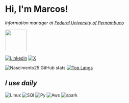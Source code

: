 # Hi, I'm Marcos! 
*Information manager at [Federal University of Pernambuco](https://www.ufpe.br/)*
<div align="">
<img src="https://github.com/Nascimento25/Nascimento25/assets/106555356/45d9ecc9-fe08-4bc3-abb3-598600cee507" width="70px" />
</div>


[![Linkedin](https://img.shields.io/badge/LinkedIn-0077B5?style=for-the-badge&logo=linkedin&logoColor=white)](https://www.linkedin.com/in/marcos-nascimento-632b311b2/)
[![X](https://img.shields.io/badge/X-%23000000.svg?style=for-the-badge&logo=X&logoColor=white)](https://twitter.com/dev_nascimento)


![Nascimento25 GitHub stats](https://github-readme-stats.vercel.app/api?username=Nascimento25&show_icons=true&theme=dracula)
[![Top Langs](https://github-readme-stats.vercel.app/api/top-langs/?username=Nascimento25&layout=donut&theme=dracula)](https://github.com/Nascimento25/github-readme-stats)
## *I use daily* 
![Linux](https://img.shields.io/badge/Linux-FCC624?style=for-the-badge&logo=linux&logoColor=black)
![SQl](https://img.shields.io/badge/PostgreSQL-316192?style=for-the-badge&logo=postgresql&logoColor=white)
![Py](https://img.shields.io/badge/Python-3776AB?style=for-the-badge&logo=python&logoColor=white)
![Aws](https://img.shields.io/badge/Amazon_AWS-232F3E?style=for-the-badge&logo=amazon-aws&logoColor=white)
![spark](https://img.shields.io/badge/Spark%20AR-FF5C83?style=for-the-badge&logo=Spark-AR&logoColor=white)
